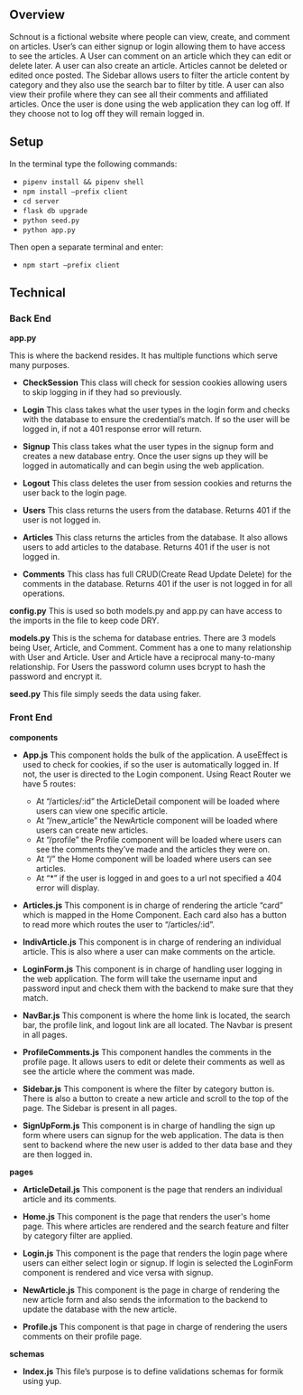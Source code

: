 ## Overview

Schnout is a fictional website where people can view, create, and comment on articles. User’s can either signup or login allowing them to have access to see the articles. A User can comment on an article which they can edit or delete later. A user can also create an article. Articles cannot be deleted or edited once posted. The Sidebar allows users to filter the article content by category and they also use the search bar to filter by title. A user can also view their profile where they can see all their comments and affiliated articles. Once the user is done using the web application they can log off. If they choose not to log off they will remain logged in.

## Setup 
In the terminal type the following commands:
- `pipenv install && pipenv shell`
- `npm install –prefix client`
- `cd server`
- `flask db upgrade`
- `python seed.py`
- `python app.py`

Then open a separate terminal and enter:

- `npm start –prefix client`

## Technical

### Back End

**app.py** 

This is where the backend resides. It has multiple functions which serve many purposes.

- **CheckSession** This class will check for session cookies allowing users to skip logging in if they had so previously.

- **Login** This class takes what the user types in the login form and checks with the database to ensure the credential’s match. If so the user will be logged in, if not a 401 response error will return.

- **Signup** This class takes what the user types in the signup form and creates a new database entry. Once the user signs up they will be logged in automatically and can begin using the web application. 

- **Logout** This class deletes the user from session cookies and returns the user back to the login page.

- **Users** This class returns the users from the database. Returns 401 if the user is not logged in.

- **Articles** This class returns the articles from the database. It also allows users to add articles to the database. Returns 401 if the user is not logged in.

- **Comments** This class has full CRUD(Create Read Update Delete) for the comments in the database. Returns 401 if the user is not logged in for all operations.

**config.py**
This is used so both models.py and app.py can have access to the imports in the file to keep code DRY.

**models.py**
This is the schema for database entries. There are 3 models being User, Article, and Comment. Comment has a one to many relationship with User and Article. User and Article have a reciprocal many-to-many relationship. For Users the password column uses bcrypt to hash the password and encrypt it. 

**seed.py**
This file simply seeds the data using faker.

### Front End

**components**

- **App.js** This component holds the bulk of the application. A useEffect is used to check for cookies, if so the user is automatically logged in. If not, the user is directed to the Login component. Using React Router we have 5 routes: 
    - At “/articles/:id” the ArticleDetail component will be loaded where users can view one specific article.
    - At “/new_article” the NewArticle component will be loaded where users can create new articles.
    - At “/profile” the Profile component will be loaded where users can see the comments they’ve made and the articles they were on. 
    - At “/” the Home component will be loaded where users can see articles. 
    - At “*” if the user is logged in and goes to a url not specified a 404 error will display.

- **Articles.js** This component is in charge of rendering the article “card” which is mapped in the Home Component. Each card also has a button to read more which routes the user to “/articles/:id”.

- **IndivArticle.js**
This component is in charge of rendering an individual article. This is also where a user can make comments on the article.

- **LoginForm.js**
This component is in charge of handling user logging in the web application. The form will take the username input and password input and check them with the backend to make sure that they match.

- **NavBar.js**
This component is where the home link is located, the search bar, the profile link, and logout link are all located. The Navbar is present in all pages.

- **ProfileComments.js**
This component handles the comments in the profile page. It allows users to edit or delete their comments as well as see the article where the comment was made.

- **Sidebar.js**
This component is where the filter by category button is. There is also a button to create a new article and scroll to the top of the page. The Sidebar is present in all pages.

- **SignUpForm.js**
This component is in charge of handling the sign up form where users can signup for the web application. The data is then sent to backend where the new user is added to ther data base and they are then logged in.

**pages**

- **ArticleDetail.js** This component is the page that renders an individual article and its comments.

- **Home.js** This component is the page that renders the user's home page. This where articles are rendered and the search feature and filter by category filter are applied.

- **Login.js** This component is the page that renders the login page where users can either select login or signup. If login is selected the LoginForm component is rendered and vice versa with signup.

- **NewArticle.js** This component is the page in charge of rendering the new article form and also sends the information to the backend to update the database with the new article.

- **Profile.js**
This component is that page in charge of rendering the users comments on their profile page. 

**schemas**

- **Index.js** This file’s purpose is to define validations schemas for formik using yup.




